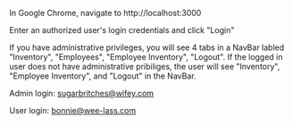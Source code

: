 In Google Chrome, navigate to http://localhost:3000

Enter an authorized user's login credentials and click "Login"

If you have administrative privileges, you will see 4 tabs in a NavBar labled "Inventory", "Employees", "Employee Inventory", "Logout". If the logged in user does not have administrative pribiliges, the user will see "Inventory", "Employee Inventory", and "Logout" in the NavBar.

Admin login: sugarbritches@wifey.com

User login: bonnie@wee-lass.com
